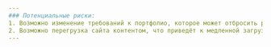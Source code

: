 ```yaml
---
### Потенциальные риски:
1. Возможно изменение требований к портфолио, которое может отбросить разработку на первую стадию
2. Возможно перегрузка сайта контентом, что приведёт к медленной загрузке страниц, потребуется пересмотр структуры сайта
---
```


